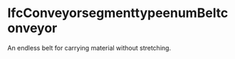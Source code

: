 IfcConveyorsegmenttypeenumBeltconveyor
======================================
An endless belt for carrying material without stretching.



